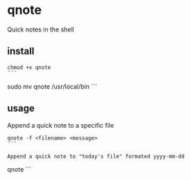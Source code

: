 # qnote
Quick notes in the shell

## install
```
chmod +x qnote
´´´
```
sudo mv qnote /usr/local/bin
´´´

## usage

Append a quick note to a specific file 

```
qnote -f <filename> <message>
´´´

Append a quick note to "today's file" formated yyyy-mm-dd

```
qnote <message>
´´´
